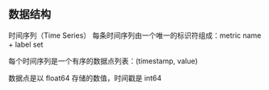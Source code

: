 ## 数据结构

时间序列（Time Series）
每条时间序列由一个唯一的标识符组成：metric name + label set

每个时间序列是一个有序的数据点列表：(timestamp, value)

数据点是以 float64 存储的数值，时间戳是 int64
